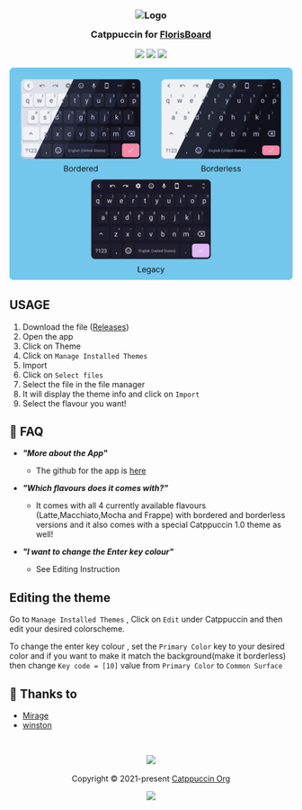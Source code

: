 

<h3 align="center">
	<img src="https://raw.githubusercontent.com/catppuccin/catppuccin/main/assets/logos/exports/1544x1544_circle.png" width="100" alt="Logo"/><br/>
	<img src="https://raw.githubusercontent.com/catppuccin/catppuccin/main/assets/misc/transparent.png" height="30" width="0px"/>
	Catppuccin for <a href="https://github.com/florisboard/florisboard">FlorisBoard</a>
	<img src="https://raw.githubusercontent.com/catppuccin/catppuccin/main/assets/misc/transparent.png" height="30" width="0px"/>
</h3>

<p align="center">
    <a href="https://github.com/catppuccin/floris-board/stargazers"><img src="https://img.shields.io/github/stars/catppuccin/floris-board?colorA=363a4f&colorB=b7bdf8&style=for-the-badge"></a>
    <a href="https://github.com/catppuccin/floris-board/issues"><img src="https://img.shields.io/github/issues/catppuccin/floris-board?colorA=363a4f&colorB=f5a97f&style=for-the-badge"></a>
    <a href="https://github.com/catppuccin/floris-board/contributors"><img src="https://img.shields.io/github/contributors/catppuccin/floris-board?colorA=363a4f&colorB=a6da95&style=for-the-badge"></a>
</p>

<p align="center">
	<img src="assets/floris.png" alt="Screenshot" width="700">
</p>


## USAGE

1. Download the file ([Releases](https://github.com/catppuccin/floris-board/releases/newest))
2. Open the app
3. Click on Theme
4. Click on `Manage Installed Themes`
5. Import
6. Click on `Select files`
7. Select the file in the file manager
8. It will display the theme info and click on `Import`
9. Select the flavour you want!

## 🙋 FAQ

- **_"More about the App"_**
	- The github for the app is [here](https://github.com/florisboard/florisboard)

- **_"Which flavours does it comes with?"_**
	- It comes with all 4 currently available flavours (Latte,Macchiato,Mocha and Frappe) with bordered and borderless versions and it also comes with a special Catppuccin 1.0 theme as well!

- **_"I want to change the Enter key colour"_**
	- See Editing Instruction

##	Editing the theme

Go to `Manage Installed Themes` , Click on `Edit` under Catppuccin and then edit your desired colorscheme.

To change the enter key colour , set the `Primary Color` key to your desired color and if you want to make it match the background(make it borderless) then change `Key code = [10]` value from `Primary Color` to `Common Surface`

## 💝 Thanks to

- [Mirage](https://github.com/skinatro)
- [winston](https://github.com/nekowinston) 

&nbsp;

<p align="center"><img src="https://raw.githubusercontent.com/catppuccin/catppuccin/main/assets/footers/gray0_ctp_on_line.svg?sanitize=true" /></p>
<p align="center">Copyright &copy; 2021-present <a href="https://github.com/catppuccin" target="_blank">Catppuccin Org</a>
<p align="center"><a href="https://github.com/catppuccin/catppuccin/blob/main/LICENSE"><img src="https://img.shields.io/static/v1.svg?style=for-the-badge&label=License&message=MIT&logoColor=CDD6F4&colorA=363a4f&colorB=B4BEFE"/></a></p>

